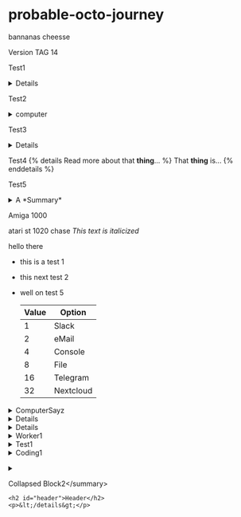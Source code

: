 # probable-octo-journey
bannanas
cheesse

Version TAG 14

Test1
<details>computer
  test line1
  </details>

Test2
<details><summary>
  computer
  </summary>
  test line1
  </details>
  

Test3
<details>
  
This is an H1
=============

This is an H2
-------------
  test line1
  </details>
  
Test4
{% details Read more about that **thing**... %}
  That **thing** is...
{% enddetails %}

Test5
<details markdown=block>
<summary markdown=span>A *Summary*</summary>
These are the **details** for this item.
</details>

Amiga 1000

atari st 1020
chase
*This text is italicized*

hello there
- this is a test 1
- this next test 2
- well on test 5

  
  | Value | Option        |
  |-------|---------------|
  | 1     | Slack         |
  | 2     | eMail         |
  | 4     | Console       |
  | 8     | File          |
  | 16    | Telegram      |
  | 32    | Nextcloud     |
  
<details><summary>ComputerSayz</summary>
  
  Hello there peoplez
  
  </details>
  
<details>
  <h1 id="header">Header</h1>

  <p>Para<em>graph</em>withi 0</p>

  <blockquote>witin 1
    <p>quote witin 2</p>
  </blockquote>
</details>

<details>computer
  test line1
  </details>

<details>
  <summary>Worker1
  </summary>
  <h1 id="header">Header</h1>

  <p>Para<em>graph</em>withi 0</p>

  <blockquote>witin 1
    <p>quote witin 2</p>
  </blockquote>
</details>


<details><summary>Test1</summary>
  <h1 id="header">Header</h1>

  <p>Para<em>graph</em>withi 0</p>

  <blockquote>witin 1
    <p>quote witin 2</p>
  </blockquote>
</details>

<details>
  <summary>Coding1
  </summary>
    
  | Value | Option        |
  |-------|---------------|
  | 1     | Slack         |
  | 2     | eMail         |
  | 4     | Console       |
  | 8     | File          |
  | 16    | Telegram      |
  | 32    | Nextcloud     |
  
  This is test line
  \n\n## Header\n</details>
  
<details>
  <summary>
    <p>Collapsed Block2&lt;/summary&gt;</p>

    <h2 id="header">Header</h2>
    <p>&lt;/details&gt;</p>
  </summary>
</details>
